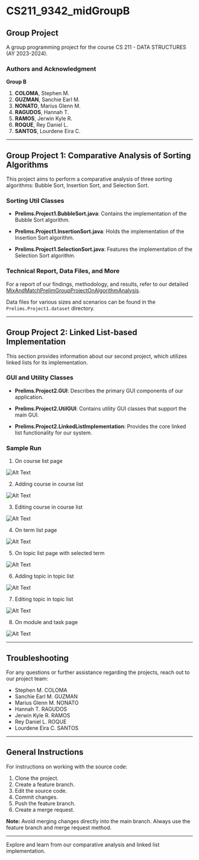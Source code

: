 # CS211_9342_midGroupB

## Group Project 

A group programming project for the course CS 211 - DATA STRUCTURES (AY 2023-2024).

### Authors and Acknowledgment

**Group B**
1. **COLOMA**, Stephen M.
2. **GUZMAN**, Sanchie Earl M.
3. **NONATO**, Marius Glenn M.
4. **RAGUDOS**, Hannah T.
5. **RAMOS**, Jerwin Kyle R.
6. **ROQUE**, Rey Daniel L.
7. **SANTOS**, Lourdene Eira C.

---

## Group Project 1: Comparative Analysis of Sorting Algorithms

This project aims to perform a comparative analysis of three sorting algorithms: Bubble Sort, Insertion Sort, and Selection Sort.

### Sorting Util Classes

- **Prelims.Project1.BubbleSort.java**: Contains the implementation of the Bubble Sort algorithm.

- **Prelims.Project1.InsertionSort.java**: Holds the implementation of the Insertion Sort algorithm.

- **Prelims.Project1.SelectionSort.java**: Features the implementation of the Selection Sort algorithm.

### Technical Report, Data Files, and More

For a report of our findings, methodology, and results, refer to our detailed [MixAndMatchPrelimGroupProjectOnAlgorithmAnalysis](https://docs.google.com/document/d/1gKtJAHLXlthI0EKCrLfHiYVjrzdE2HUzpNh-_AHTRSQ/edit).

Data files for various sizes and scenarios can be found in the `Prelims.Project1.dataset` directory.

---

## Group Project 2: Linked List-based Implementation

This section provides information about our second project, which utilizes linked lists for its implementation.

### GUI and Utility Classes

- **Prelims.Project2.GUI**: Describes the primary GUI components of our application.

- **Prelims.Project2.UtilGUI**: Contains utility GUI classes that support the main GUI.

- **Prelims.Project2.LinkedListImplementation**: Provides the core linked list functionality for our system.

### Sample Run

1. On course list page

![Alt Text](src/Prelims/Project2/assets/README/CourseListPage.png)


2. Adding course in course list

![Alt Text](src/Prelims/Project2/assets/README/AddCourseInList.png)


3. Editing course in course list

![Alt Text](src/Prelims/Project2/assets/README/EditCourseInList.png)


4. On term list page

![Alt Text](src/Prelims/Project2/assets/README/TermListPage.png)


5. On topic list page with selected term

![Alt Text](src/Prelims/Project2/assets/README/SelectedTermAndTopicListPage.png)


6. Adding topic in topic list

![Alt Text](src/Prelims/Project2/assets/README/AddTopicInList.png)


7. Editing topic in topic list

![Alt Text](src/Prelims/Project2/assets/README/EditTopicInList.png)


8. On module and task page

![Alt Text](src/Prelims/Project2/assets/README/ModuleAndTaskPage.png)

---

## Troubleshooting

For any questions or further assistance regarding the projects, reach out to our project team:

- Stephen M. COLOMA
- Sanchie Earl M. GUZMAN
- Marius Glenn M. NONATO
- Hannah T. RAGUDOS
- Jerwin Kyle R. RAMOS
- Rey Daniel L. ROQUE
- Lourdene Eira C. SANTOS

---

## General Instructions

For instructions on working with the source code:

1. Clone the project.
2. Create a feature branch.
3. Edit the source code.
4. Commit changes.
5. Push the feature branch.
6. Create a merge request.

**Note:** Avoid merging changes directly into the main branch. Always use the feature branch and merge request method.

---

Explore and learn from our comparative analysis and linked list implementation.

